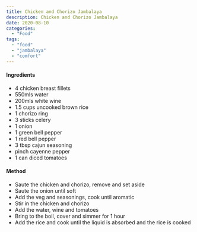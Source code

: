 ```yaml
---
title: Chicken and Chorizo Jambalaya
description: Chicken and Chorizo Jambalaya
date: 2020-08-10
categories:
  - "Food"
tags:
  - "food"
  - "jambalaya"
  - "comfort"
---
```


#### Ingredients
- 4 chicken breast fillets
- 550mls water
- 200mls white wine
- 1.5 cups uncooked brown rice
- 1 chorizo ring
- 3 sticks celery
- 1 onion
- 1 green bell pepper
- 1 red bell pepper
- 3 tbsp cajun seasoning
- pinch cayenne pepper
- 1 can diced tomatoes

#### Method
- Saute the chicken and chorizo, remove and set aside
- Saute the onion until soft
- Add the veg and seasonings, cook until aromatic
- Stir in the chicken and chorizo
- Add the water, wine and tomatoes
- Bring to the boil, cover and simmer for 1 hour
- Add the rice and cook until the liquid is absorbed and the rice is cooked